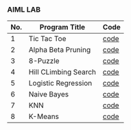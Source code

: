 ### AIML LAB

| No. | Program Title | Code |
|---| ----- | -------- |
|1|Tic Tac Toe|[code](./TicTacToe.py)|
|2|Alpha Beta Pruning|[code](./alphaBetaPruning.py)|
|3|8-Puzzle|[code](./8puzzle.py)|
|4|Hill CLimbing Search|[code](./HillCLimbingSearch.py)|
|5|Logistic Regression|[code](./logisticregression.py)|
|6|Naive Bayes|[code](./naiveBayes.py)|
|7|KNN|[code](./knn.py)|
|8|K-Means|[code](./kmeans.py)|
